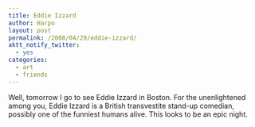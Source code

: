 ```yaml
---
title: Eddie Izzard
author: Harpo
layout: post
permalink: /2008/04/29/eddie-izzard/
aktt_notify_twitter:
  - yes
categories:
  - art
  - friends
---
```

Well, tomorrow I go to see Eddie Izzard in Boston. For the unenlightened among you, Eddie Izzard is a British transvestite stand-up comedian, possibly one of the funniest humans alive. This looks to be an epic night.